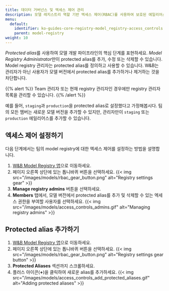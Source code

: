 ```yaml
---
title: 데이터 거버넌스 및 엑세스 제어 관리
description: 모델 레지스트리 역할 기반 엑세스 제어(RBAC)를 사용하여 보호된 에일리어스 를 누가 업데이트할 수 있는지 제어할 수 있습니다.
menu:
  default:
    identifier: ko-guides-core-registry-model_registry-access_controls
    parent: model-registry
weight: 10
---
```


*Protected alias*를 사용하여 모델 개발 파이프라인의 핵심 단계를 표현하세요. *Model Registry Administrator*만이 protected alias를 추가, 수정 또는 삭제할 수 있습니다. Model registry 관리자는 protected alias를 정의하고 사용할 수 있습니다. W&B는 관리자가 아닌 사용자가 모델 버전에서 protected alias를 추가하거나 제거하는 것을 차단합니다.

{{% alert %}}
Team 관리자 또는 현재 registry 관리자인 경우에만 registry 관리자 목록을 관리할 수 있습니다.
{{% /alert %}}

예를 들어, `staging`과 `production`을 protected alias로 설정했다고 가정해봅시다. 팀의 모든 멤버는 새로운 모델 버전을 추가할 수 있지만, 관리자만이 `staging` 또는 `production` 에일리어스를 추가할 수 있습니다.


## 엑세스 제어 설정하기
다음 단계에서는 팀의 model registry에 대한 엑세스 제어를 설정하는 방법을 설명합니다.

1. [W&B Model Registry 앱](https://wandb.ai/registry/model)으로 이동하세요.
2. 페이지 오른쪽 상단에 있는 톱니바퀴 버튼을 선택하세요.
{{< img src="/images/models/rbac_gear_button.png" alt="Registry settings gear" >}}
3. **Manage registry admins** 버튼을 선택하세요.
4. **Members** 탭에서, 모델 버전에서 protected alias를 추가 및 삭제할 수 있는 엑세스 권한을 부여할 사용자를 선택하세요.
{{< img src="/images/models/access_controls_admins.gif" alt="Managing registry admins" >}}


## Protected alias 추가하기
1. [W&B Model Registry 앱](https://wandb.ai/registry/model)으로 이동하세요.
2. 페이지 오른쪽 상단에 있는 톱니바퀴 버튼을 선택하세요.
{{< img src="/images/models/rbac_gear_button.png" alt="Registry settings gear button" >}}
3. **Protected Aliases** 섹션까지 스크롤하세요.
4. 플러스 아이콘(**+**)을 클릭하여 새로운 alias를 추가하세요.
{{< img src="/images/models/access_controls_add_protected_aliases.gif" alt="Adding protected aliases" >}}